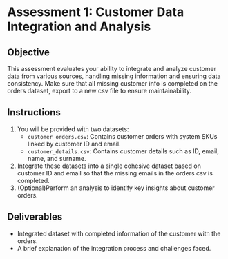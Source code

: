 # Assessment 1: Customer Data Integration and Analysis

## Objective

This assessment evaluates your ability to integrate and analyze customer data from various sources, handling missing information and ensuring data consistency.
Make sure that all missing customer info is completed on the orders dataset, export to a new csv file to ensure maintainability.

## Instructions

1. You will be provided with two datasets:
   - `customer_orders.csv`: Contains customer orders with system SKUs linked by customer ID and email.
   - `customer_details.csv`: Contains customer details such as ID, email, name, and surname.
2. Integrate these datasets into a single cohesive dataset based on customer ID and email so that the missing emails in the orders csv is completed.
3. (Optional)Perform an analysis to identify key insights about customer orders.

## Deliverables

- Integrated dataset with completed information of the customer with the orders.
- A brief explanation of the integration process and challenges faced.
